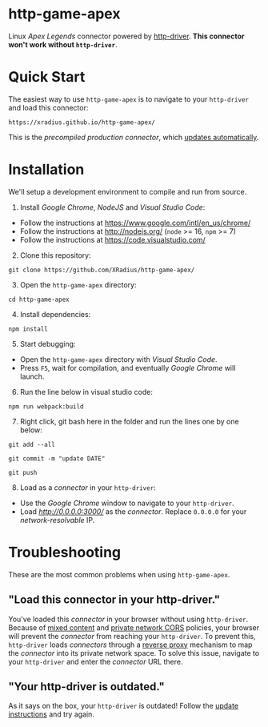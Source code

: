 # http-game-apex

Linux *Apex Legends* connector powered by [http-driver](https://github.com/XRadius/http-driver). **This connector won't work without `http-driver`**.

# Quick Start

The easiest way to use `http-game-apex` is to navigate to your `http-driver` and load this connector:

```
https://xradius.github.io/http-game-apex/
```

This is the *precompiled production connector*, which [updates automatically](https://github.com/XRadius/http-game-apex/deployments/).

# Installation

We'll setup a development environment to compile and run from source.

1. Install *Google Chrome*, *NodeJS* and *Visual Studio Code*:

* Follow the instructions at https://www.google.com/intl/en_us/chrome/
* Follow the instructions at http://nodejs.org/ (`node` >= 16, `npm` >= 7)
* Follow the instructions at https://code.visualstudio.com/

2. Clone this repository:

```
git clone https://github.com/XRadius/http-game-apex/
```

3. Open the `http-game-apex` directory:

```
cd http-game-apex
```

4. Install dependencies:

```
npm install
```

5. Start debugging:

* Open the `http-game-apex` directory with *Visual Studio Code*.
* Press `F5`, wait for compilation, and eventually *Google Chrome* will launch.

6. Run the line below in visual studio code:

```
npm run webpack:build
```

7. Right click, git bash here in the folder and run the lines one by one below:

```
git add --all

git commit -m "update DATE"

git push
```

8. Load as a *connector* in your `http-driver`:

* Use the *Google Chrome* window to navigate to your `http-driver`.
* Load *http://0.0.0.0:3000/* as the *connector*. Replace `0.0.0.0` for your *network-resolvable* IP.

# Troubleshooting

These are the most common problems when using `http-game-apex`.

## "Load this connector in your http-driver."

You've loaded this *connector* in your browser without using `http-driver`. Because of [mixed content](https://developer.mozilla.org/en-US/docs/Web/Security/Mixed_content#warnings_in_firefox_web_console) and [private network CORS](https://web.dev/cors-rfc1918-feedback/) policies, your browser will prevent the *connector* from reaching your `http-driver`. To prevent this, `http-driver` loads *connectors* through a [reverse proxy](https://developer.mozilla.org/en-US/docs/Web/HTTP/Proxy_servers_and_tunneling) mechanism to map the *connector* into its private network space. To solve this issue, navigate to your `http-driver` and enter the *connector* URL there.

## "Your http-driver is outdated."

As it says on the box, your `http-driver` is outdated! Follow the [update instructions](https://github.com/XRadius/http-driver#updating) and try again.
